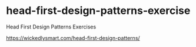 # head-first-design-patterns-exercise
Head First Design Patterns Exercises

https://wickedlysmart.com/head-first-design-patterns/